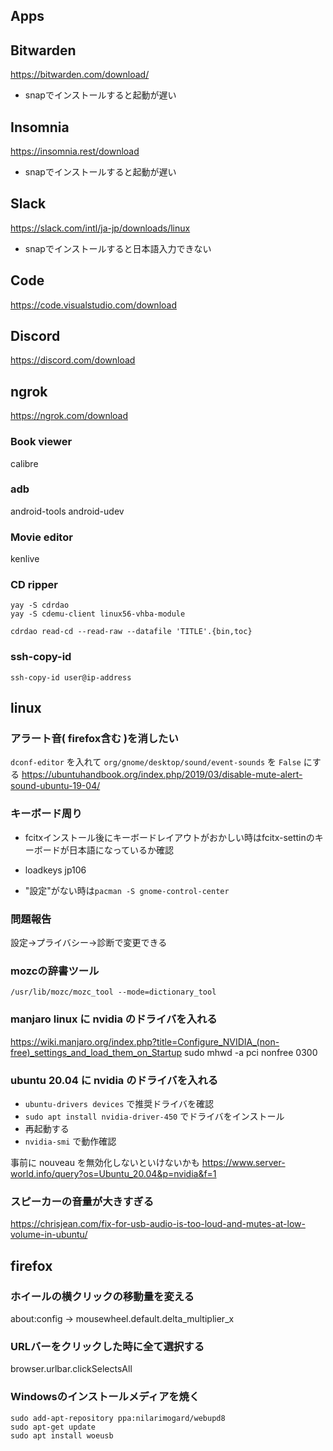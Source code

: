 ## Apps
## Bitwarden
https://bitwarden.com/download/

- snapでインストールすると起動が遅い

## Insomnia
https://insomnia.rest/download

- snapでインストールすると起動が遅い

## Slack
https://slack.com/intl/ja-jp/downloads/linux

- snapでインストールすると日本語入力できない

## Code
https://code.visualstudio.com/download

## Discord
https://discord.com/download

## ngrok
https://ngrok.com/download

### Book viewer
calibre

### adb
android-tools android-udev

### Movie editor
kenlive

### CD ripper

```
yay -S cdrdao
yay -S cdemu-client linux56-vhba-module
```

```
cdrdao read-cd --read-raw --datafile 'TITLE'.{bin,toc}
```

### ssh-copy-id
`ssh-copy-id user@ip-address`

## linux
### アラート音( firefox含む )を消したい
`dconf-editor` を入れて `org/gnome/desktop/sound/event-sounds` を `False` にする
https://ubuntuhandbook.org/index.php/2019/03/disable-mute-alert-sound-ubuntu-19-04/

### キーボード周り

- fcitxインストール後にキーボードレイアウトがおかしい時はfcitx-settinのキーボードが日本語になっているか確認
- loadkeys jp106

- "設定"がない時は`pacman -S gnome-control-center`

### 問題報告
設定->プライバシー->診断で変更できる

### mozcの辞書ツール
`/usr/lib/mozc/mozc_tool --mode=dictionary_tool`

### manjaro linux に nvidia のドライバを入れる
https://wiki.manjaro.org/index.php?title=Configure_NVIDIA_(non-free)_settings_and_load_them_on_Startup
sudo mhwd -a pci nonfree 0300

### ubuntu 20.04 に nvidia のドライバを入れる
- `ubuntu-drivers devices` で推奨ドライバを確認
- `sudo apt install nvidia-driver-450` でドライバをインストール
- 再起動する
- `nvidia-smi` で動作確認

事前に nouveau を無効化しないといけないかも
https://www.server-world.info/query?os=Ubuntu_20.04&p=nvidia&f=1

### スピーカーの音量が大きすぎる
https://chrisjean.com/fix-for-usb-audio-is-too-loud-and-mutes-at-low-volume-in-ubuntu/

## firefox
### ホイールの横クリックの移動量を変える
about:config -> mousewheel.default.delta_multiplier_x

### URLバーをクリックした時に全て選択する
browser.urlbar.clickSelectsAll

### Windowsのインストールメディアを焼く
```
sudo add-apt-repository ppa:nilarimogard/webupd8
sudo apt-get update
sudo apt install woeusb
```
